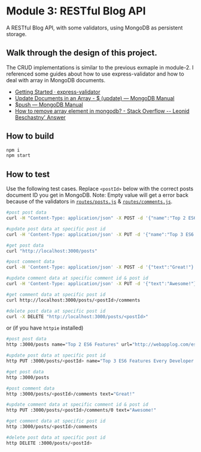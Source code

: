 # Module 3: RESTful Blog API

A RESTful Blog API, with some validators, using MongoDB as persistent storage.

## Walk through the design of this project.
The CRUD implementations is similar to the previous exmaple in module-2. I referenced some guides about how to use express-validator and how to deal with array in MongoDB documents.
- [Getting Started · express-validator](https://express-validator.github.io/docs/#basic-guide)
- [Update Documents in an Array - $ (update) — MongoDB Manual](https://docs.mongodb.com/manual/reference/operator/update/positional/#update-documents-in-an-array)
- [$push — MongoDB Manual](https://docs.mongodb.com/manual/reference/operator/update/push/)
- [How to remove array element in mongodb? - Stack Overflow -- Leonid Beschastny' Answer](https://stackoverflow.com/questions/16959099/how-to-remove-array-element-in-mongodb/16959700#16959700)

## How to build
```bash
npm i
npm start
```
## How to test
Use the following test cases. Replace `<postId>` below with the correct posts document ID you get in MongoDB.
Note: Empty value will get a error back because of the validators in [`routes/posts.js`](routes/posts.js) & [`routes/comments.js`](routes/comments.js).
```bash
#post post data
curl -H "Content-Type: application/json" -X POST -d '{"name":"Top 2 ES6 Features", "url":"http://webapplog.com/es6", "text":"let, const"}'  "http://localhost:3000/posts" 

#update post data at specific post id
curl -H 'Content-Type: application/json' -X PUT -d '{"name":"Top 3 ES6 Features Every Developer Must Know", "url":"http://webapplog.com/es6", "text":"let, const, arrow function"}' "http://localhost:3000/posts/<postId>"

#get post data
curl "http://localhost:3000/posts"

#post comment data
curl -H 'Content-Type: application/json' -X POST -d '{"text":"Great!"}' "http://localhost:3000/posts/<postId>/comments"

#update comment data at specific comment id & post id
curl -H 'Content-Type: application/json' -X PUT -d '{"text":"Awesome!"}' "http://localhost:3000/posts/<postId>/comments/0"

#get comment data at specific post id
curl http://localhost:3000/posts/<postId>/comments

#delete post data at specific post id
curl -X DELETE "http://localhost:3000/posts/<postId>"
```

or (if you have `httpie` installed)

```bash
#post post data
http :3000/posts name="Top 2 ES6 Features" url="http://webapplog.com/es6" text="let, const"

#update post data at specific post id
http PUT :3000/posts/<postId> name="Top 3 ES6 Features Every Developer Must Know" url="http://webapplog.com/es6" text="let, const, arrow function"

#get post data
http :3000/posts

#post comment data
http :3000/posts/<postId>/comments text="Great!"

#update comment data at specific comment id & post id
http PUT :3000/posts/<postId>/comments/0 text="Awesome!"

#get comment data at specific post id
http :3000/posts/<postId>/comments

#delete post data at specific post id
http DELETE :3000/posts/<postId>
```
